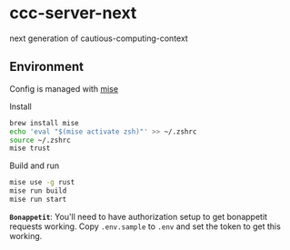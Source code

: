 # ccc-server-next
next generation of cautious-computing-context

## Environment

Config is managed with [mise](https://mise.jdx.dev)

Install

```sh
brew install mise
echo 'eval "$(mise activate zsh)"' >> ~/.zshrc
source ~/.zshrc
mise trust
```

Build and run
```sh
mise use -g rust
mise run build
mise run start
```

**`Bonappetit`**: You'll need to have authorization setup to get bonappetit requests working. Copy `.env.sample` to `.env` and set the token to get this working.
